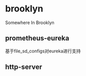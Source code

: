 # brooklyn
Somewhere In Brooklyn

## prometheus-eureka

基于file_sd_configs对eureka进行支持


## http-server

